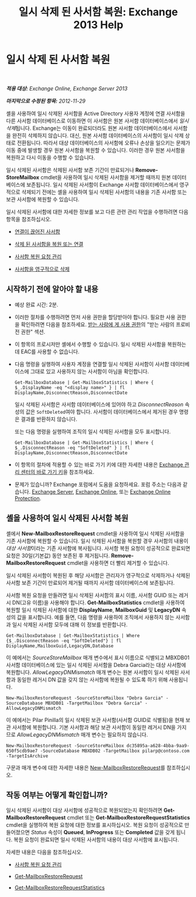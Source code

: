 ﻿---
title: '일시 삭제 된 사서함 복원: Exchange 2013 Help'
TOCTitle: 일시 삭제 된 사서함 복원
ms:assetid: 4f3f5ce4-9d12-4ed8-9f70-d8a6aa8a1b2e
ms:mtpsurl: https://technet.microsoft.com/ko-kr/library/JJ863435(v=EXCHG.150)
ms:contentKeyID: 50555989
ms.date: 05/22/2018
mtps_version: v=EXCHG.150
ms.translationtype: MT
---

# 일시 삭제 된 사서함 복원

 

_**적용 대상:** Exchange Online, Exchange Server 2013_

_**마지막으로 수정된 항목:** 2012-11-29_

셸을 사용하여 일시 삭제된 사서함을 Active Directory 사용자 계정에 연결 사서함을 다른 사서함 데이터베이스로 이동하면 이 사서함은 원본 사서함 데이터베이스에서 *일시 삭제*됩니다. Exchange는 이동이 완료되더라도 원본 사서함 데이터베이스에서 사서함을 완전히 삭제하지 않습니다. 대신, 원본 사서함 데이터베이스의 사서함이 일시 삭제 상태로 전환됩니다. 따라서 대상 데이터베이스의 사서함에 오류나 손상을 일으키는 문제가 이동 중에 발생할 경우 원본 사서함을 복원할 수 있습니다. 이러한 경우 원본 사서함을 복원하고 다시 이동을 수행할 수 있습니다.

일시 삭제된 사서함은 삭제된 사서함 보존 기간이 만료되거나 **Remove-StoreMailbox** cmdlet을 사용하여 일시 삭제된 사서함을 제거할 때까지 원본 데이터베이스에 보존됩니다. 일시 삭제된 사서함이 Exchange 사서함 데이터베이스에서 영구적으로 삭제되기 전에는 셸을 사용하여 일시 삭제된 사서함의 내용을 기존 사서함 또는 보관 사서함에 복원할 수 있습니다.

일시 삭제된 사서함에 대한 자세한 정보를 보고 다른 관련 관리 작업을 수행하려면 다음 항목을 참조하십시오.

  - [연결이 끊어진 사서함](disconnected-mailboxes-exchange-2013-help.md)

  - [삭제 된 사서함을 복원 또는 연결](connect-or-restore-a-deleted-mailbox-exchange-2013-help.md)

  - [사서함 복원 요청 관리](manage-mailbox-restore-requests-exchange-2013-help.md)

  - [사서함을 영구적으로 삭제](permanently-delete-a-mailbox-exchange-2013-help.md)

## 시작하기 전에 알아야 할 내용

  - 예상 완료 시간: 2분.

  - 이러한 절차를 수행하려면 먼저 사용 권한을 할당받아야 합니다. 필요한 사용 권한을 확인하려면 다음을 참조하세요. [받는 사람에 게 사용 권한](recipients-permissions-exchange-2013-help.md)의 "받는 사람의 프로비전 권한" 섹션.

  - 이 항목의 프로시저만 셸에서 수행할 수 있습니다. 일시 삭제된 사서함을 복원하는 데 EAC를 사용할 수 없습니다.

  - 다음 명령을 실행하여 사용자 계정을 연결할 일시 삭제된 사서함이 사서함 데이터베이스에 그대로 있고 사용하지 않는 사서함이 아님을 확인합니다.
    
        Get-MailboxDatabase | Get-MailboxStatistics | Where { $_.DisplayName -eq "<display name>" } | fl DisplayName,DisconnectReason,DisconnectDate
    
    일시 삭제된 사서함은 사서함 데이터베이스에 있어야 하고 *DisconnectReason* 속성의 값은 `SoftDeleted`여야 합니다. 사서함이 데이터베이스에서 제거된 경우 명령은 결과를 반환하지 않습니다.
    
    또는 다음 명령을 실행하여 조직의 일시 삭제된 사서함을 모두 표시합니다.
    
        Get-MailboxDatabase | Get-MailboxStatistics | Where { $_.DisconnectReason -eq "SoftDeleted" } | fl DisplayName,DisconnectReason,DisconnectDate

  - 이 항목의 절차에 적용할 수 있는 바로 가기 키에 대한 자세한 내용은 [Exchange 관리 센터의 바로 가기 키](keyboard-shortcuts-in-the-exchange-admin-center-exchange-online-protection-help.md)을 참조하세요.

  - 문제가 있습니까? Exchange 포럼에서 도움을 요청하세요. 포럼 주소는 다음과 같습니다. [Exchange Server](https://go.microsoft.com/fwlink/p/?linkid=60612), [Exchange Online](https://go.microsoft.com/fwlink/p/?linkid=267542), 또는 [Exchange Online Protection](https://go.microsoft.com/fwlink/p/?linkid=285351).

## 셸을 사용하여 일시 삭제된 사서함 복원

셸에서 **New-MailboxRestoreRequest** cmdlet을 사용하여 일시 삭제된 사서함을 기존 사서함에 복원할 수 있습니다. 일시 삭제된 사서함을 복원할 경우 사서함의 내용이 *대상 사서함*이라는 기존 사서함에 복사됩니다. 사서함 복원 요청이 성공적으로 완료되면 요청은 30일(기본값) 동안 보존된 후 제거됩니다. **Remove-MailboxRestoreRequest** cmdlet을 사용하면 더 빨리 제거할 수 있습니다.

일시 삭제된 사서함이 복원된 후 해당 사서함은 관리자가 영구적으로 삭제하거나 삭제된 사서함 보존 기간이 만료되어 제거될 때까지 사서함 데이터베이스에 보존됩니다.

사서함 복원 요청을 만들려면 일시 삭제된 사서함의 표시 이름, 사서함 GUID 또는 레거시 DN(고유 이름)을 사용해야 합니다. **Get-MailboxStatistics** cmdlet을 사용하여 복원할 일시 삭제된 사서함에 대한 **DisplayName**, **MailboxGuid** 및 **LegacyDN** 속성의 값을 표시합니다. 예를 들면, 다음 명령을 사용하여 조직에서 사용하지 않는 사서함과 일시 삭제된 사서함 모두에 대해 이 정보를 반환합니다.

    Get-MailboxDatabase | Get-MailboxStatistics | Where {$_.DisconnectReason -eq "SoftDeleted"} | fl DisplayName,MailboxGuid,LegacyDN,Database

이 예에서는 *SourceStoreMailbox* 매개 변수에서 표시 이름으로 식별되고 MBXDB01 사서함 데이터베이스에 있는 일시 삭제된 사서함을 Debra Garcia라는 대상 사서함에 복원합니다. *AllowLegacyDNMismatch* 매개 변수는 원본 사서함이 일시 삭제된 사서함과 동일한 레거시 DN 값을 갖지 않는 사서함에 복원될 수 있도록 하기 위해 사용됩니다.

    New-MailboxRestoreRequest -SourceStoreMailbox "Debra Garcia" -SourceDatabase MBXDB01 -TargetMailbox "Debra Garcia" -AllowLegacyDNMismatch

이 예에서는 Pilar Pinilla의 일시 삭제된 보관 사서함(사서함 GUID로 식별됨)을 현재 보관 사서함에 복원합니다. 기본 사서함과 해당 보관 사서함이 동일한 레거시 DN을 가지므로 *AllowLegacyDNMismatch* 매개 변수는 필요하지 않습니다.

    New-MailboxRestoreRequest -SourceStoreMailbox dc35895a-a628-4bba-9aa9-650f5cdb9ae7 -SourceDatabase MBXDB02 -TargetMailbox pilarp@contoso.com -TargetIsArchive

구문과 매개 변수에 대한 자세한 내용은 [New-MailboxRestoreRequest](https://technet.microsoft.com/ko-kr/library/ff829875\(v=exchg.150\))를 참조하십시오.

## 작동 여부는 어떻게 확인합니까?

일시 삭제된 사서함이 대상 사서함에 성공적으로 복원되었는지 확인하려면 **Get-MailboxRestoreRequest** cmdlet 또는 **Get-MailboxRestoreRequestStatistics** cmdlet을 실행하여 복원 요청에 대한 정보를 표시하십시오. 복원 요청이 성공적으로 만들어졌으면 *Status* 속성이 **Queued**, **InProgress** 또는 **Completed** 값을 갖게 됩니다. 복원 요청이 완료되면 일시 삭제된 사서함의 내용이 대상 사서함에 표시됩니다.

자세한 내용은 다음을 참조하십시오.

  - [사서함 복원 요청 관리](manage-mailbox-restore-requests-exchange-2013-help.md)

  - [Get-MailboxRestoreRequest](https://technet.microsoft.com/ko-kr/library/ff829907\(v=exchg.150\))

  - [Get-MailboxRestoreRequestStatistics](https://technet.microsoft.com/ko-kr/library/ff829912\(v=exchg.150\))


